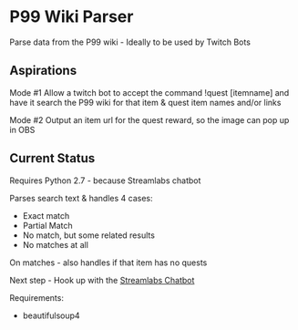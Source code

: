 # P99 Wiki Parser
Parse data from the P99 wiki - Ideally to be used by Twitch Bots

## Aspirations

Mode #1 Allow a twitch bot to accept the command !quest [itemname] and have it search the P99 wiki for that item & quest item names and/or links

Mode #2 Output an item url for the quest reward, so the image can pop up in OBS

## Current Status

Requires Python 2.7 - because Streamlabs chatbot

Parses search text & handles 4 cases:
 - Exact match
 - Partial Match
 - No match, but some related results
 - No matches at all

On matches - also handles if that item has no quests

Next step - Hook up with the [Streamlabs Chatbot](https://streamlabs.com/chatbot)

Requirements: 
- beautifulsoup4
